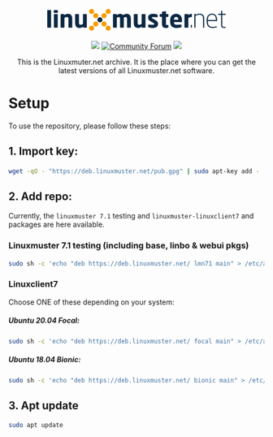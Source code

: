 <p align="center">
   <img src="https://raw.githubusercontent.com/linuxmuster/archive/master/.github/media/lmn-logo.svg" alt="LMN logo" width="70%" />
</p>

<p align="center">
  <a href="https://github.com/linuxmuster/archive/actions/workflows/build-and-deploy.yml"><img src="https://github.com/linuxmuster/archive/actions/workflows/build-and-deploy.yml/badge.svg" /></a>
  <a href="https://ask.linuxmuster.net"><img src="https://img.shields.io/discourse/users?logo=discourse&logoColor=white&server=https%3A%2F%2Fask.linuxmuster.net" alt="Community Forum"/></a>
  <a href="https://www.gnu.org/licenses/agpl-3.0" ><img src="https://img.shields.io/badge/License-AGPL%20v3-blue.svg" /></a>
</p>

<p align="center">
This is the Linuxmuter.net archive. It is the place where you can get the latest versions of all Linuxmuster.net software.
</p>

# Setup

To use the repository, please follow these steps:

## 1. Import key:

```bash
wget -qO - "https://deb.linuxmuster.net/pub.gpg" | sudo apt-key add -
```

## 2. Add repo:

Currently, the `linuxmuster 7.1` testing and `linuxmuster-linuxclient7` and packages are here available.

### Linuxmuster 7.1 testing (including base, linbo & webui pkgs)

```bash
sudo sh -c 'echo "deb https://deb.linuxmuster.net/ lmn71 main" > /etc/apt/sources.list.d/lmn71.list'
```

### Linuxclient7

Choose ONE of these depending on your system:

##### Ubuntu 20.04 Focal:

```bash
sudo sh -c 'echo "deb https://deb.linuxmuster.net/ focal main" > /etc/apt/sources.list.d/lmn7.list'
```

##### Ubuntu 18.04 Bionic:

```bash
sudo sh -c 'echo "deb https://deb.linuxmuster.net/ bionic main" > /etc/apt/sources.list.d/lmn7.list'
```

## 3. Apt update

```bash
sudo apt update
```
